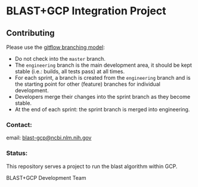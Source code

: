# BLAST+GCP Integration Project

## Contributing
Please use the [gitflow branching model](https://www.atlassian.com/git/tutorials/comparing-workflows/gitflow-workflow):

* Do not check into the `master` branch.
* The `engineering` branch is the main development area, it should be kept stable (i.e.: builds, all tests pass) at all times.
* For each sprint, a branch is created from the `engineering` branch and is the starting point for other (feature) branches for individual development.
* Developers merge their changes into the sprint branch as they become stable.
* At the end of each sprint: the sprint branch is merged into engineering.

### Contact:
email: blast-gcp@ncbi.nlm.nih.gov

### Status:
This repository serves a project to run the blast algorithm within GCP.



BLAST+GCP Development Team
